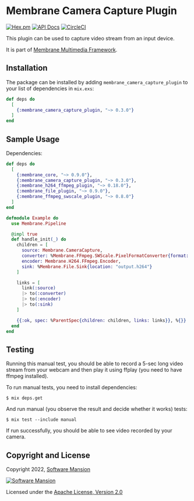 # Membrane Camera Capture Plugin

[![Hex.pm](https://img.shields.io/hexpm/v/membrane_camera_capture_plugin.svg)](https://hex.pm/packages/membrane_camera_capture_plugin)
[![API Docs](https://img.shields.io/badge/api-docs-yellow.svg?style=flat)](https://hexdocs.pm/membrane_camera_capture_plugin)
[![CircleCI](https://circleci.com/gh/membraneframework/membrane_camera_capture_plugin.svg?style=svg)](https://circleci.com/gh/membraneframework/membrane_camera_capture_plugin)

This plugin can be used to capture video stream from an input device.

It is part of [Membrane Multimedia Framework](https://membraneframework.org).

## Installation

The package can be installed by adding `membrane_camera_capture_plugin` to your list of dependencies in `mix.exs`:

```elixir
def deps do
  [
    {:membrane_camera_capture_plugin, "~> 0.3.0"}
  ]
end
```

## Sample Usage

Dependencies:

```elixir
def deps do
  [
    {:membrane_core, "~> 0.9.0"},
    {:membrane_camera_capture_plugin, "~> 0.3.0"},
    {:membrane_h264_ffmpeg_plugin, "~> 0.18.0"},
    {:membrane_file_plugin, "~> 0.9.0"},
    {:membrane_ffmpeg_swscale_plugin, "~> 0.8.0"}
  ]
end
```

```elixir
defmodule Example do
  use Membrane.Pipeline

  @impl true
  def handle_init(_) do
    children = [
      source: Membrane.CameraCapture,
      converter: %Membrane.FFmpeg.SWScale.PixelFormatConverter{format: :I420},
      encoder: Membrane.H264.FFmpeg.Encoder,
      sink: %Membrane.File.Sink{location: "output.h264"}
    ]

    links = [
      link(:source)
      |> to(:converter)
      |> to(:encoder)
      |> to(:sink)
    ]

    {{:ok, spec: %ParentSpec{children: children, links: links}}, %{}}
  end
end
```

## Testing

Running this manual test, you should be able to record a 5-sec long video stream from your webcam and then play it using ffplay (you need to have ffmpeg installed).

To run manual tests, you need to install dependencies:

```shell
$ mix deps.get
```

And run manual (you observe the result and decide whether it works) tests:

```shell
$ mix test --include manual
```

If run successfully, you should be able to see video recorded by your camera.

## Copyright and License

Copyright 2022, [Software Mansion](https://swmansion.com/?utm_source=git&utm_medium=readme&utm_campaign=membrane_camera_capture_plugin)

[![Software Mansion](https://logo.swmansion.com/logo?color=white&variant=desktop&width=200&tag=membrane-github)](https://swmansion.com/?utm_source=git&utm_medium=readme&utm_campaign=membrane_camera_capture_plugin)

Licensed under the [Apache License, Version 2.0](LICENSE)
